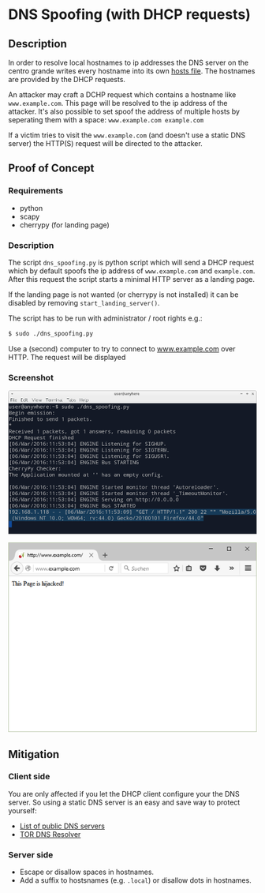 # DNS Spoofing (with DHCP requests)

## Description
In order to resolve local hostnames to ip addresses the DNS server on the
centro grande writes every hostname into its own [hosts file][1].
The hostnames are provided by the DHCP requests.

An attacker may craft a DCHP request which contains a hostname like
`www.example.com`. This page will be resolved to the ip address of the
attacker. It's also possible to set spoof the address of multiple hosts by
seperating them with a space: `www.example.com example.com`

If a victim tries to visit the `www.example.com` (and doesn't use a static
DNS server) the HTTP(S) request will be directed to the attacker.  

## Proof of Concept

### Requirements
 * python
 * scapy
 * cherrypy (for landing page)

### Description
The script `dns_spoofing.py` is python script which will send a DHCP request
which by default spoofs the ip address of `www.example.com` and `example.com`.
After this request the script starts a minimal HTTP server as a landing page.

If the landing page is not wanted (or cherrypy is not installed)
it can be disabled by removing `start_landing_server()`.

The script has to be run with administrator / root rights e.g.:

```sh
$ sudo ./dns_spoofing.py
```

Use a (second) computer to try to connect to www.example.com over HTTP. The
request will be displayed

### Screenshot

![Screenshot attacker](img/screenshot-attacker.png)

![Screenshot victim](img/screenshot-victim.png)

## Mitigation
### Client side
You are only affected if you let the DHCP client configure your the DNS server.
So using a static DNS server is an easy and save way to protect yourself:

* [List of public DNS servers](https://duckduckgo.com/?q=public+dns+server)
* [TOR DNS Resolver](https://trac.torproject.org/projects/tor/wiki/doc/DnsResolver)

### Server side
 * Escape or disallow spaces in hostnames.
 * Add a suffix to hostsnames (e.g. `.local`) or disallow dots in hostnames.

[1]: https://en.wikipedia.org/wiki/Hosts_%28file%29
